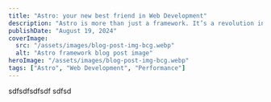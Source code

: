 ```yaml
---
title: "Astro: your new best friend in Web Development"
description: "Astro is more than just a framework. It’s a revolution in web development, offering unmatched performance and flexibility."
publishDate: "August 19, 2024"
coverImage:
  src: "/assets/images/blog-post-img-bcg.webp"
  alt: "Astro framework blog post image"
heroImage: "/assets/images/blog-post-img-bcg.webp"
tags: ["Astro", "Web Development", "Performance"]
---
```


sdfsdfsdfsdf sdfsd
